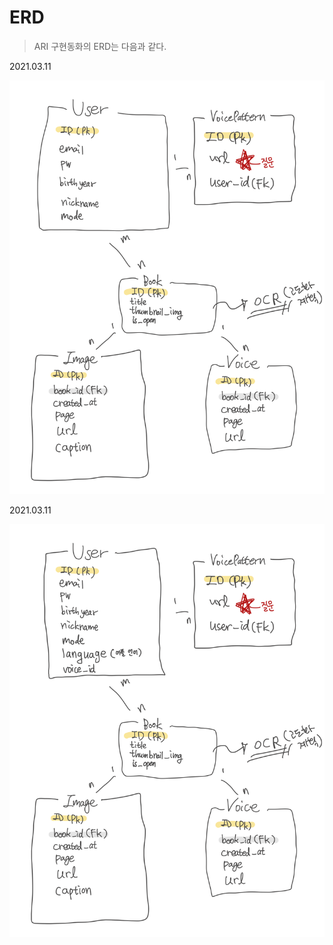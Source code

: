 # ERD

> ARI 구현동화의 ERD는 다음과 같다.

2021.03.11

![ERD](resource/0311_ERD.png)



2021.03.11

![ERD](resource/0312_ERD.png)